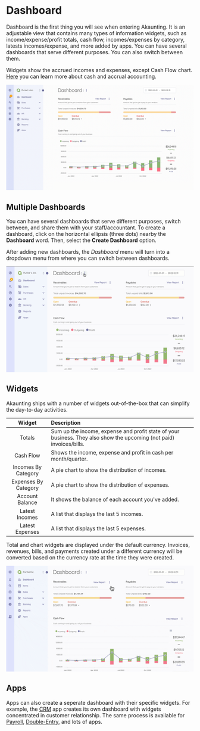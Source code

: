 Dashboard
=========

Dashboard is the first thing you will see when entering Akaunting. It is an adjustable view that contains many types of information widgets, such as income/expense/profit totals, cash flow, incomes/expenses by category, latests incomes/expense, and more added by apps. You can have several dashboards that serve different purposes. You can also switch between them.

Widgets show the accrued incomes and expenses, except Cash Flow chart. [Here](https://akaunting.com/docs/faq/accrual-vs-cash) you can learn more about cash and accrual accounting.

![dashboard](_images/dashboard.png)

## Multiple Dashboards

You can have several dashboards that serve different purposes, switch between, and share them with your staff/accountant. To create a dashboard, click on the horizontal ellipsis (three dots) nearby the **Dashboard** word. Then, select the **Create Dashboard** option.

After adding new dashboards, the *Dashboard* menu will turn into a dropdown menu from where you can switch between dashboards.

![add dashboard](_images/adding-new-dashboard.gif)

## Widgets

Akaunting ships with a number of widgets out-of-the-box that can simplify the day-to-day activities.

 |        Widget        | Description                                                                                                          |
 | :------------------: | :------------------------------------------------------------------------------------------------------------------- |
 |        Totals        | Sum up the income, expense and profit state of your business. They also show the upcoming (not paid) invoices/bills. |
 |      Cash Flow       | Shows the income, expense and profit in cash per month/quarter.                                                      |
 | Incomes By Category  | A pie chart to show the distribution of incomes.                                                                     |
 | Expenses By Category | A pie chart to show the distribution of expenses.                                                                    |
 |   Account Balance    | It shows the balance of each account you've added.                                                                   |
 |    Latest Incomes    | A list that displays the last 5 incomes.                                                                             |
 |   Latest Expenses    | A list that displays the last 5 expenses.                                                                            |

Total and chart widgets are displayed under the default currency. Invoices, revenues, bills, and payments created under a different currency will be converted based on the currency rate at the time they were created.

![add widget](_images/adding-new-widget.gif)

## Apps

Apps can also create a seperate dashboard with their specific widgets. For example, the [CRM](https://akaunting.com/apps/crm) app creates its own dashboard with widgets concentrated in customer relationship. The same process is available for [Payroll](https://akaunting.com/apps/payroll), [Double-Entry](https://akaunting.com/apps/double-entry), and lots of apps.
